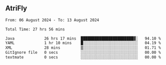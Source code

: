## AtriFly

<!--START_SECTION:waka-->

```txt
From: 06 August 2024 - To: 13 August 2024

Total Time: 27 hrs 56 mins

Java             26 hrs 17 mins  ███████████████████████▓░   94.10 %
YAML             1 hr 10 mins    █░░░░░░░░░░░░░░░░░░░░░░░░   04.19 %
XML              28 mins         ▒░░░░░░░░░░░░░░░░░░░░░░░░   01.71 %
GitIgnore file   0 secs          ░░░░░░░░░░░░░░░░░░░░░░░░░   00.00 %
textmate         0 secs          ░░░░░░░░░░░░░░░░░░░░░░░░░   00.00 %
```

<!--END_SECTION:waka-->

